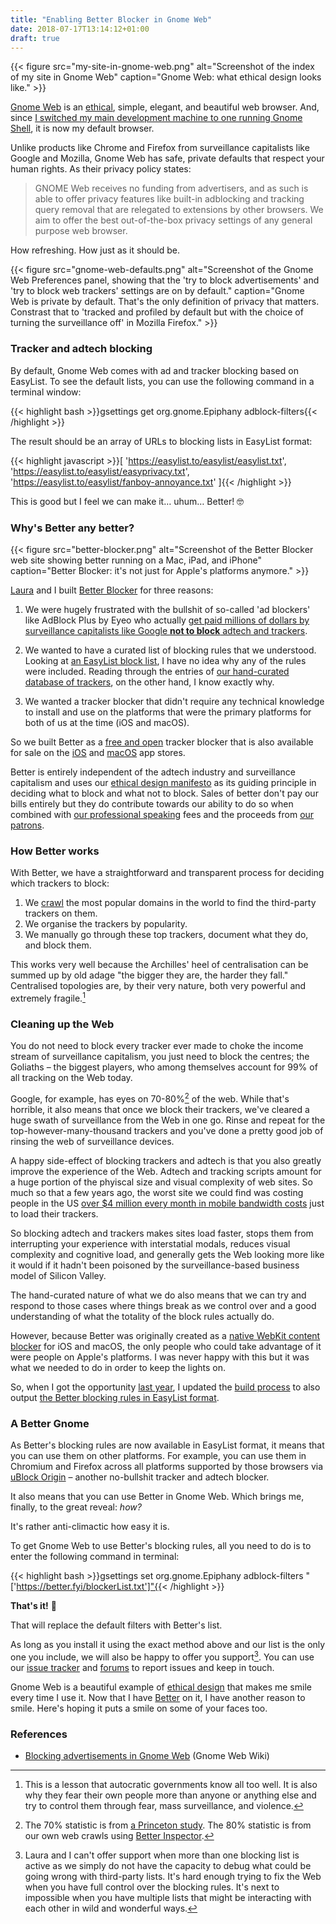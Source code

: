 ```yaml
---
title: "Enabling Better Blocker in Gnome Web"
date: 2018-07-17T13:14:12+01:00
draft: true
---
```


{{< figure src="my-site-in-gnome-web.png" alt="Screenshot of the index of my site in Gnome Web" caption="Gnome Web: what ethical design looks like." >}}

[Gnome Web](https://wiki.gnome.org/Apps/Web) is an [ethical](https://ind.ie/ethical-design), simple, elegant, and beautiful web browser. And, since [I switched my main development machine to one running Gnome Shell](/2018/07/16/changes/), it is now my default browser.

Unlike products like Chrome and Firefox from surveillance capitalists like Google and Mozilla, Gnome Web has safe, private defaults that respect your human rights. As their privacy policy states:

> GNOME Web receives no funding from advertisers, and as such is able to offer privacy features like built-in adblocking and tracking query removal that are relegated to extensions by other browsers. We aim to offer the best out-of-the-box privacy settings of any general purpose web browser.

How refreshing. How just as it should be.

{{< figure src="gnome-web-defaults.png" alt="Screenshot of the Gnome Web Preferences panel, showing that the 'try to block advertisements' and 'try to block web trackers' settings are on by default." caption="Gnome Web is private by default. That's the only definition of privacy that matters. Constrast that to 'tracked and profiled by default but with the choice of turning the surveillance off' in Mozilla Firefox." >}}

### Tracker and adtech blocking

By default, Gnome Web comes with ad and tracker blocking based on EasyList. To see the default lists, you can use the following command in a terminal window:

{{< highlight bash >}}gsettings get org.gnome.Epiphany adblock-filters{{< /highlight >}}

The result should be an array of URLs to blocking lists in EasyList format:

{{< highlight javascript >}}[
  'https://easylist.to/easylist/easylist.txt',
  'https://easylist.to/easylist/easyprivacy.txt',
  'https://easylist.to/easylist/fanboy-annoyance.txt'
]{{< /highlight >}}

This is good but I feel we can make it… uhum… Better! 🤓

### Why's Better any better?

{{< figure src="better-blocker.png" alt="Screenshot of the Better Blocker web site showing better running on a Mac, iPad, and iPhone" caption="Better Blocker: it's not just for Apple's platforms anymore." >}}

[Laura](https://laurakalbag.com) and I built [Better Blocker](https://better.fyi) for three reasons:

1. We were hugely frustrated with the bullshit of so-called 'ad blockers' like AdBlock Plus by Eyeo who actually [get paid millions of dollars by surveillance capitalists like Google __not to block__ adtech and trackers](https://betanews.com/2015/02/02/whats-the-point-in-adblock-plus-if-google-microsoft-and-amazon-can-pay-to-bypass-it/).

2. We wanted to have a curated list of blocking rules that we understood. Looking at [an EasyList block list](https://easylist.to/easylist/easylist.txt), I have no idea why any of the rules were included. Reading through the entries of [our hand-curated database of trackers](https://better.fyi/trackers), on the other hand, I know exactly why.

3. We wanted a tracker blocker that didn't require any technical knowledge to install and use on the platforms that were the primary platforms for both of us at the time (iOS and macOS).

So we built Better as a [free and open](https://source.ind.ie/better) tracker blocker that is also available for sale on the [iOS](https://itunes.apple.com/us/app/better-by-ind.ie/id1080964978?ls=1&mt=8) and [macOS](https://itunes.apple.com/us/app/better/id1121192229?ls=1&mt=12) app stores.

Better is entirely independent of the adtech industry and surveillance capitalism and uses our [ethical design manifesto](https://ind.ie/ethical-design) as its guiding principle in deciding what to block and what not to block. Sales of better don't pay our bills entirely but they do contribute towards our ability to do so when combined with [our professional speaking](https://ind.ie/videos/) fees and the proceeds from [our patrons](https://ind.ie/fund/).

### How Better works

With Better, we have a straightforward and transparent process for deciding which trackers to block:

1. We [crawl](https://source.ind.ie/better/inspector) the most popular domains in the world to find the third-party trackers on them.
2. We organise the trackers by popularity.
3. We manually go through these top trackers, document what they do, and block them.

This works very well because the Archilles' heel of centralisation can be summed up by old adage "the bigger they are, the harder they fall." Centralised topologies are, by their very nature, both very powerful and extremely fragile.[^1]

### Cleaning up the Web

You do not need to block every tracker ever made to choke the income stream of surveillance capitalism, you just need to block the centres; the Goliaths – the biggest players, who among themselves account for 99% of all tracking on the Web today.

Google, for example, has eyes on 70-80%[^2] of the web. While that's horrible, it also means that once we block their trackers, we've cleared a huge swath of surveillance from the Web in one go. Rinse and repeat for the top-however-many-thousand trackers and you've done a pretty good job of rinsing the web of surveillance devices.

A happy side-effect of blocking trackers and adtech is that you also greatly improve the experience of the Web. Adtech and tracking scripts amount for a huge portion of the phyiscal size and visual complexity of web sites. So much so that a few years ago, the worst site we could find was costing people in the US [over $4 million every month in mobile bandwidth costs](http://observer.com/2016/10/aral-balkan-dokutech/) just to load their trackers.

So blocking adtech and trackers makes sites load faster, stops them from interrupting your experience with interstatial modals, reduces visual complexity and cognitive load, and generally gets the Web looking more like it would if it hadn't been poisoned by the surveillance-based business model of Silicon Valley. 

The hand-curated nature of what we do also means that we can try and respond to those cases where things break as we control over and a good understanding of what the totality of the block rules actually do.

However, because Better was originally created as a [native WebKit content blocker](https://webkit.org/blog/3476/content-blockers-first-look/) for iOS and macOS, the only people who could take advantage of it were people on Apple's platforms. I was never happy with this but it was what we needed to do in order to keep the lights on.

So, when I got the opportunity [last year](https://twitter.com/aral/status/892123479453167616), I updated the [build process](https://source.ind.ie/better/builder) to also output [the Better blocking rules in EasyList format](https://better.fyi/blockerList.txt).

### A Better Gnome

As Better's blocking rules are now available in EasyList format, it means that you can use them on other platforms. For example, you can use them in Chromium and Firefox across all platforms supported by those browsers via [uBlock Origin](https://github.com/gorhill/uBlock/) – another no-bullshit tracker and adtech blocker.

It also means that you can use Better in Gnome Web. Which brings me, finally, to the great reveal: _how?_

It's rather anti-climactic how easy it is. 

To get Gnome Web to use Better's blocking rules, all you need to do is to enter the following command in terminal:

{{< highlight bash >}}gsettings set org.gnome.Epiphany adblock-filters "['https://better.fyi/blockerList.txt']"{{< /highlight >}}

__That's it!__ 🎉

That will replace the default filters with Better's list.

As long as you install it using the exact method above and our list is the only one you include, we will also be happy to offer you support[^3]. You can use our [issue tracker](https://source.ind.ie/better/content/issues) and [forums](https://forum.ind.ie/c/better) to report issues and keep in touch.

Gnome Web is a beautiful example of [ethical design](https://ind.ie/ethical-design) that makes me smile every time I use it. Now that I have [Better](https://better.fyi) on it, I have another reason to smile. Here's hoping it puts a smile on some of your faces too.

### References

  * [Blocking advertisements in Gnome Web](https://wiki.archlinux.org/index.php/GNOME/Web#Blocking_advertisements) (Gnome Web Wiki)

[^1]: This is a lesson that autocratic governments know all too well. It is also why they fear their own people more than anyone or anything else and try to control them through fear, mass surveillance, and violence.

[^2]: The 70% statistic is from [a Princeton study](https://www.technologyreview.com/s/601488/largest-study-of-online-tracking-proves-google-really-is-watching-us-all/). The 80% statistic is from our own web crawls using [Better Inspector](https://source.ind.ie/better/inspector).

[^3]: Laura and I can't offer support when more than one blocking list is active as we simply do not have the capacity to debug what could be going wrong with third-party lists. It's hard enough trying to fix the Web when you have full control over the blocking rules. It's next to impossible when you have multiple lists that might be interacting with each other in wild and wonderful ways.
